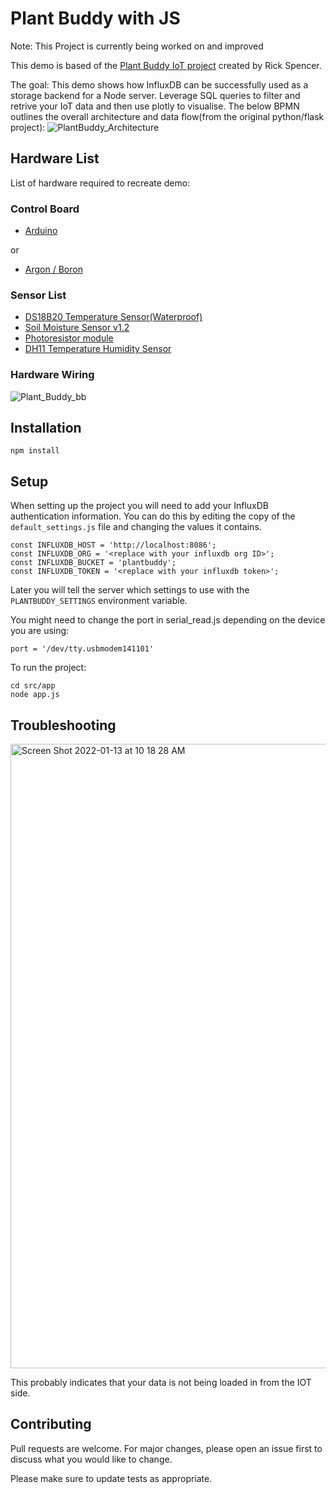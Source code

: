 # Plant Buddy with JS

Note: This Project is currently being worked on and improved

This demo is based of the [Plant Buddy IoT project](https://github.com/rickspencer3/plant-buddy) created by Rick Spencer. 

The goal:
This demo shows how InfluxDB can be successfully used as a storage backend for a Node server. Leverage SQL queries to filter and retrive your IoT data and then use  plotly to visualise. The below BPMN outlines the overall architecture and data flow(from the original python/flask project):
![PlantBuddy_Architecture](https://user-images.githubusercontent.com/45856600/135630864-a1d67f87-0789-47e2-b7e7-dbff583f91ea.png)

## Hardware List
List of hardware required to recreate demo: 
### Control Board
- [Arduino](https://store.arduino.cc/collections/most-popular/products/arduino-uno-rev3)

or
- [Argon / Boron](https://store.particle.io/collections/dev-kits/products/argon-kit)
### Sensor List
- [DS18B20 Temperature Sensor(Waterproof)](https://randomnerdtutorials.com/guide-for-ds18b20-temperature-sensor-with-arduino/)
- [Soil Moisture Sensor v1.2](https://how2electronics.com/interface-capacitive-soil-moisture-sensor-arduino/)
- [Photoresistor module](https://arduinomodules.info/ky-018-photoresistor-module/)
- [DH11 Temperature Humidity Sensor](https://create.arduino.cc/projecthub/pibots555/how-to-connect-dht11-sensor-with-arduino-uno-f4d239)

### Hardware Wiring
![Plant_Buddy_bb](/microcontroller/plant_buddy_arduino.png)

## Installation
```
npm install
```

## Setup
When setting up the project you will need to add your InfluxDB authentication information. You can do this by editing the copy of the `default_settings.js` file and changing the values it contains.


```
const INFLUXDB_HOST = 'http://localhost:8086';
const INFLUXDB_ORG = '<replace with your influxdb org ID>';
const INFLUXDB_BUCKET = 'plantbuddy';
const INFLUXDB_TOKEN = '<replace with your influxdb token>';
```


Later you will tell the server which settings to use with the `PLANTBUDDY_SETTINGS` environment variable.

You might need to change the port in serial_read.js depending on the device you are using:
```
port = '/dev/tty.usbmodem141101'
```

To run the project:
```
cd src/app
node app.js
```


## Troubleshooting

<img width="999" alt="Screen Shot 2022-01-13 at 10 18 28 AM" src="https://user-images.githubusercontent.com/6667389/149377837-ed3ae5c9-11e4-4a37-981a-bbd4393b9651.png">

This probably indicates that your data is not being loaded in from the IOT side. 


## Contributing
Pull requests are welcome. For major changes, please open an issue first to discuss what you would like to change.

Please make sure to update tests as appropriate.
